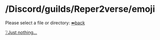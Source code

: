# /Discord/guilds/Reper2verse/emoji
Please select a file or directory:
[⬅back](https://reper2.github.io/downloadable-files/archive/secret/v1.0.0/md/Discord/guilds/Reper2verse/Reper2verse)

[❔Just nothing...]()
